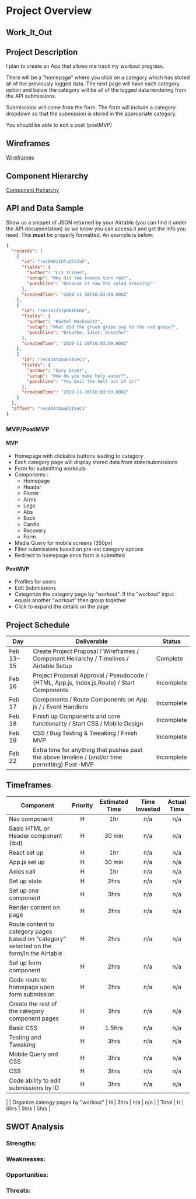 # Project Overview

## Work_It_Out

## Project Description

I plan to create an App that allows me track my workout progress.

There will be a "homepage" where you click on a category which has stored all of the previously logged data. The next page will have each category option and below the category will be all of the logged data rendering from the API submissions.

Submissions will come from the form. The form will include a category dropdown so that the submission is stored in the appropriate category.

You should be able to edit a post (postMVP)

## Wireframes

[Wireframes](https://app.diagrams.net/#G10uECuNSzUqB7gdFfd7ecsreq3le71hmP)

## Component Hierarchy

[Component Heirarchy](https://app.diagrams.net/#G162FR5rNiqhsmso5JTEIHvFKWwatvjv0J)

## API and Data Sample

Show us a snippet of JSON returned by your Airtable (you can find it under the API documentation) so we know you can access it and get the info you need. This **must** be properly formatted. An example is below:

```json
{
  "records": [
    {
      "id": "recONRzIUTuZ5lXaF",
      "fields": {
        "author": "Liz Yrineo",
        "setup": "Why did the tomato turn red?",
        "punchline": "Because it saw the salad dressing!"
      },
      "createdTime": "2020-11-30T16:03:09.000Z"
    },
    {
      "id": "rec3oYZ5Tp0AIDsKe",
      "fields": {
        "author": "Rachel Moskowitz",
        "setup": "What did the green grape say to the red grape?",
        "punchline": "Breathe, idiot, breathe!"
      },
      "createdTime": "2020-11-30T16:03:09.000Z"
    },
    {
      "id": "recA34tOaoE1IVeC1",
      "fields": {
        "author": "Gary Grant",
        "setup": "How do you make holy water?",
        "punchline": "You boil the hell out of it!"
      },
      "createdTime": "2020-11-30T16:03:09.000Z"
    }
  ],
  "offset": "recA34tOaoE1IVeC1"
}
```

### MVP/PostMVP

#### MVP

- Homepage with clickable buttons leading to category
- Each category page will display stored data from state/submissions
- Form for submitting workouts
- Components :
  - Homepage
  - Header
  - Footer
  - Arms
  - Legs
  - Abs
  - Back
  - Cardio
  - Recovery
  - Form
- Media Query for mobile screens (350px)
- Filter submissions based on pre-set category options
- Redirect to homepage once form is submitted

#### PostMVP

- Profiles for users
- Edit Submissions
- Categorize the category page by "workout". If the "workout" input equals another "workout" then group together
- Click to expand the details on the page

## Project Schedule

| Day       | Deliverable                                                                                     | Status     |
| --------- | ----------------------------------------------------------------------------------------------- | ---------- |
| Feb 13-15 | Create Project Proposal / Wireframes / Component Heirarchy / Timelines / Airtable Setup         | Complete   |
| Feb 16    | Project Proposal Approval / Pseudocode / (HTML, App.js, Index.js,Route) / Start Components      | Incomplete |
| Feb 17    | Components / Route Components on App. js / / Event Handlers                                     | Incomplete |
| Feb 18    | Finish up Components and core functionality / Start CSS / Mobile Design                         | Incomplete |
| Feb 19    | CSS / Bug Testing & Tweaking / Finish MVP                                                       | Incomplete |
| Feb 22    | Extra time for anything that pushes past the above timeline / (and/or time permitting) Post-MVP | Incomplete |

## Timeframes

| Component                                                                                | Priority | Estimated Time | Time Invested | Actual Time |
| ---------------------------------------------------------------------------------------- | :------: | :------------: | :-----------: | :---------: |
| Nav component                                                                            |    H     |      1hr       |      n/a      |     n/a     |
| Basic HTML or Header component (tbd)                                                     |    H     |     30 min     |      n/a      |     n/a     |
| React set up                                                                             |    H     |      1hr       |      n/a      |     n/a     |
| App.js set up                                                                            |    H     |     30 min     |      n/a      |     n/a     |
| Axios call                                                                               |    H     |      1hr       |      n/a      |     n/a     |
| Set up state                                                                             |    H     |      2hrs      |      n/a      |     n/a     |
| Set up one component                                                                     |    H     |      3hrs      |      n/a      |     n/a     |
| Render content on page                                                                   |    H     |      2hrs      |      n/a      |     n/a     |
| Route content to category pages based on "category" selected on the form/in the Airtable |    H     |      2hrs      |      n/a      |     n/a     |
| Set up form component                                                                    |    H     |      2hrs      |      n/a      |     n/a     |
| Code route to homepage upon form submission                                              |    H     |      2hrs      |      n/a      |     n/a     |
| Create the rest of the category component pages                                          |    H     |      3hrs      |      n/a      |     n/a     |
| Basic CSS                                                                                |    H     |     1.5hrs     |      n/a      |     n/a     |
| Testing and Tweaking                                                                     |    H     |      3hrs      |      n/a      |     n/a     |
| Mobile Query and CSS                                                                     |    H     |      3hrs      |      n/a      |     n/a     |
| CSS                                                                                      |    H     |      3hrs      |      n/a      |     n/a     |
| Code ability to edit submissions by ID                                                   |    H     |      3hrs      |      n/a      |     n/a     |

|
| Organize cateogy pages by "workout" | H | 3hrs | n/a | n/a |
| Total | H | 6hrs | 5hrs | 5hrs |

## SWOT Analysis

### Strengths:

### Weaknesses:

### Opportunities:

### Threats:
